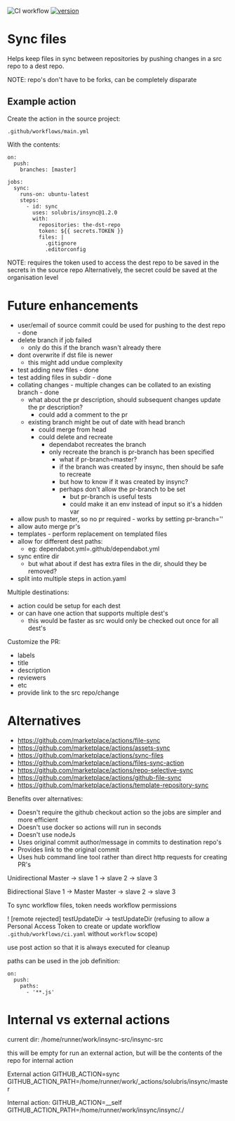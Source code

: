 ![CI workflow](https://github.com/solubris/insync/actions/workflows/ci.yaml/badge.svg)
[![version](https://img.shields.io/github/v/release/solubris/insync)](https://img.shields.io/github/v/release/solubris/insync)

# Sync files

Helps keep files in sync between repositories by pushing changes in a src repo to a dest repo.

NOTE: repo's don't have to be forks, can be completely disparate

## Example action

Create the action in the source project:

    .github/workflows/main.yml

With the contents:

    on:
      push:
        branches: [master]
    
    jobs:
      sync:
        runs-on: ubuntu-latest
        steps:
          - id: sync
            uses: solubris/insync@1.2.0
            with:
              repositories: the-dst-repo
              token: ${{ secrets.TOKEN }}
              files: |
                .gitignore
                .editorconfig

NOTE: requires the token used to access the dest repo to be saved in the secrets in the source repo
Alternatively, the secret could be saved at the organisation level

# Future enhancements

- user/email of source commit could be used for pushing to the dest repo - done
- delete branch if job failed
  - only do this if the branch wasn't already there
- dont overwrite if dst file is newer
  - this might add undue complexity
- test adding new files - done
- test adding files in subdir - done
- collating changes - multiple changes can be collated to an existing branch - done
  - what about the pr description, should subsequent changes update the pr description?
    - could add a comment to the pr
  - existing branch might be out of date with head branch
    - could merge from head
    - could delete and recreate
      - dependabot recreates the branch
      - only recreate the branch is pr-branch has been specified
        - what if pr-branch=master?
        - if the branch was created by insync, then should be safe to recreate
        - but how to know if it was created by insync?
        - perhaps don't allow the pr-branch to be set
          - but pr-branch is useful tests
          - could make it an env instead of input so it's a hidden var
- allow push to master, so no pr required - works by setting pr-branch=''
- allow auto merge pr's
- templates - perform replacement on templated files
- allow for different dest paths:
  - eg: dependabot.yml=.github/dependabot.yml
- sync entire dir
  - but what about if dest has extra files in the dir, should they be removed?
- split into multiple steps in action.yaml

Multiple destinations:
- action could be setup for each dest
- or can have one action that supports multiple dest's
  - this would be faster as src would only be checked out once for all dest's

Customize the PR:
- labels
- title
- description
- reviewers
- etc
- provide link to the src repo/change

# Alternatives

- https://github.com/marketplace/actions/file-sync
- https://github.com/marketplace/actions/assets-sync
- https://github.com/marketplace/actions/sync-files
- https://github.com/marketplace/actions/files-sync-action
- https://github.com/marketplace/actions/repo-selective-sync
- https://github.com/marketplace/actions/github-file-sync
- https://github.com/marketplace/actions/template-repository-sync


Benefits over alternatives:
- Doesn't require the github checkout action so the jobs are simpler and more efficient
- Doesn't use docker so actions will run in seconds
- Doesn't use nodeJs
- Uses original commit author/message in commits to destination repo's
- Provides link to the original commit
- Uses hub command line tool rather than direct http requests for creating PR's


Unidirectional
Master -> slave 1
       -> slave 2
       -> slave 3

Bidirectional
Slave 1 -> Master
Master -> slave 2
       -> slave 3

To sync workflow files, token needs workflow permissions

! [remote rejected] testUpdateDir -> testUpdateDir (refusing to allow a Personal Access Token to create or update workflow `.github/workflows/ci.yaml` without `workflow` scope)

use post action so that it is always executed for cleanup

paths can be used in the job definition:

    on:
      push:
        paths:
          - '**.js'

# Internal vs external actions

current dir:
/home/runner/work/insync-src/insync-src

this will be empty for run an external action, but will be the contents of the repo for internal action

External action
GITHUB_ACTION=sync
GITHUB_ACTION_PATH=/home/runner/work/_actions/solubris/insync/master

Internal action:
GITHUB_ACTION=__self
GITHUB_ACTION_PATH=/home/runner/work/insync/insync/./


